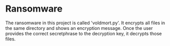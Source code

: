 # Ransomware

The ransomware in this project is called 'voldmort.py'. It encrypts all files in the same directory and shows an encryption message. Once the user provides the correct secretphrase to the decryption key, it decrypts those files.
